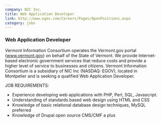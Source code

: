 ```yaml
---
company: NIC Inc.
title: Web Application Developer
link: http://www.egov.com/Careers/Pages/OpenPositions.aspx
category: jobs
---
```



### Web Application Developer
Vermont Information Consortium operates the Vermont.gov portal (www.vermont.gov) on behalf of the State of Vermont. We provide Internet-based electronic government services that reduce costs and provide a higher level of service to businesses and citizens. Vermont Information Consortium is a subsidiary of NIC Inc (NASDAQ: EGOV), located in Montpelier and is seeking a qualified Web Application Developer.

JOB REQUIREMENTS:
* Experience developing web applications with PHP, Perl, SQL, Javascript.
* Understanding of standards based web design using HTML and CSS
* Knowledge of basic relational database design techniques, MySQL preferred
* Knowledge of Drupal open source CMS/CMF a plus
